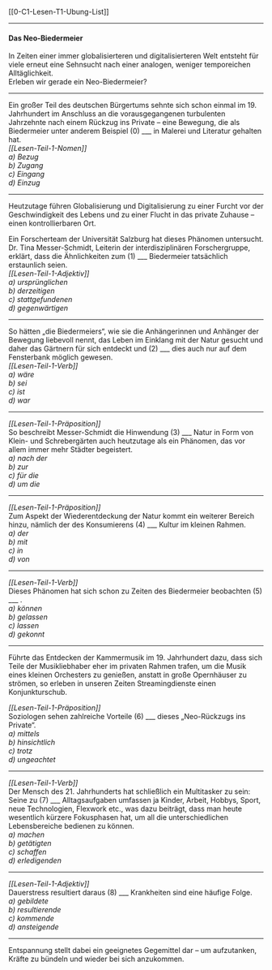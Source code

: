 [[0-C1-Lesen-T1-Ubung-List]]

---
#### Das Neo-Biedermeier  

In Zeiten einer immer globalisierteren und digitalisierteren Welt entsteht für viele erneut eine Sehnsucht nach einer analogen, weniger temporeichen Alltäglichkeit.  
Erleben wir gerade ein Neo-Biedermeier?

---

Ein großer Teil des deutschen Bürgertums sehnte sich schon einmal im 19. Jahrhundert im Anschluss an die vorausgegangenen turbulenten Jahrzehnte nach einem Rückzug ins Private – eine Bewegung, die als Biedermeier unter anderem Beispiel (0) ___ in Malerei und Literatur gehalten hat.  
*[[Lesen-Teil-1-Nomen]]*  
	*a) Bezug*  
	*b) Zugang*  
	*c) Eingang*  
	*d) Einzug*

---

Heutzutage führen Globalisierung und Digitalisierung zu einer Furcht vor der Geschwindigkeit des Lebens und zu einer Flucht in das private Zuhause – einen kontrollierbaren Ort.

Ein Forscherteam der Universität Salzburg hat dieses Phänomen untersucht.  
Dr. Tina Messer-Schmidt, Leiterin der interdisziplinären Forschergruppe, erklärt, dass die Ähnlichkeiten zum (1) ___ Biedermeier tatsächlich erstaunlich seien.  
*[[Lesen-Teil-1-Adjektiv]]*  
	*a) ursprünglichen*  
	*b) derzeitigen*  
	*c) stattgefundenen*  
	*d) gegenwärtigen*

---

So hätten „die Biedermeiers“, wie sie die Anhängerinnen und Anhänger der Bewegung liebevoll nennt, das Leben im Einklang mit der Natur gesucht und daher das Gärtnern für sich entdeckt und (2) ___ dies auch nur auf dem Fensterbank möglich gewesen.  
*[[Lesen-Teil-1-Verb]]*  
	*a) wäre*  
	*b) sei*  
	*c) ist*  
	*d) war*

---

*[[Lesen-Teil-1-Präposition]]*  
So beschreibt Messer-Schmidt die Hinwendung (3) ___ Natur in Form von Klein- und Schrebergärten auch heutzutage als ein Phänomen, das vor allem immer mehr Städter begeistert.  
	*a) nach der*  
	*b) zur*  
	*c) für die*  
	*d) um die*

---

*[[Lesen-Teil-1-Präposition]]*  
Zum Aspekt der Wiederentdeckung der Natur kommt ein weiterer Bereich hinzu, nämlich der des Konsumierens (4) ___ Kultur im kleinen Rahmen.  
	*a) der*  
	*b) mit*  
	*c) in*  
	*d) von*

---

*[[Lesen-Teil-1-Verb]]*  
Dieses Phänomen hat sich schon zu Zeiten des Biedermeier beobachten (5) ___ .  
	*a) können*  
	*b) gelassen*  
	*c) lassen*  
	*d) gekonnt*

---

Führte das Entdecken der Kammermusik im 19. Jahrhundert dazu, dass sich Teile der Musikliebhaber eher im privaten Rahmen trafen, um die Musik eines kleinen Orchesters zu genießen, anstatt in große Opernhäuser zu strömen, so erleben in unseren Zeiten Streamingdienste einen Konjunkturschub.

*[[Lesen-Teil-1-Präposition]]*  
Soziologen sehen zahlreiche Vorteile (6) ___ dieses „Neo-Rückzugs ins Private“.  
	*a) mittels*  
	*b) hinsichtlich*  
	*c) trotz*  
	*d) ungeachtet*

---

*[[Lesen-Teil-1-Verb]]*  
Der Mensch des 21. Jahrhunderts hat schließlich ein Multitasker zu sein: Seine zu (7) ___ Alltagsaufgaben umfassen ja Kinder, Arbeit, Hobbys, Sport, neue Technologien, Flexwork etc., was dazu beiträgt, dass man heute wesentlich kürzere Fokusphasen hat, um all die unterschiedlichen Lebensbereiche bedienen zu können.  
	*a) machen*  
	*b) getätigten*  
	*c) schaffen*  
	*d) erledigenden*

---

*[[Lesen-Teil-1-Adjektiv]]*  
Dauerstress resultiert daraus (8) ___ Krankheiten sind eine häufige Folge.  
	*a) gebildete*  
	*b) resultierende*  
	*c) kommende*  
	*d) ansteigende*

---

Entspannung stellt dabei ein geeignetes Gegemittel dar – um aufzutanken, Kräfte zu bündeln und wieder bei sich anzukommen.